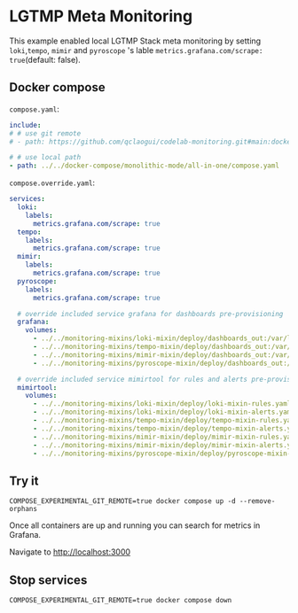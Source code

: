 # LGTMP Meta Monitoring

This example enabled local LGTMP Stack meta monitoring by setting `loki`,`tempo`, `mimir` and `pyroscope` 's lable `metrics.grafana.com/scrape: true`(default: false).

## Docker compose

`compose.yaml`:

```yaml
include:
# # use git remote
# - path: https://github.com/qclaogui/codelab-monitoring.git#main:docker-compose/monolithic-mode/all-in-one/compose.yaml

# # use local path
- path: ../../docker-compose/monolithic-mode/all-in-one/compose.yaml

```

`compose.override.yaml`:

```yaml
services:
  loki:
    labels:
      metrics.grafana.com/scrape: true
  tempo:
    labels:
      metrics.grafana.com/scrape: true
  mimir:
    labels:
      metrics.grafana.com/scrape: true
  pyroscope:
    labels:
      metrics.grafana.com/scrape: true

  # override included service grafana for dashboards pre-provisioning
  grafana:
    volumes:
      - ../../monitoring-mixins/loki-mixin/deploy/dashboards_out:/var/lib/grafana/dashboards/loki-mixin
      - ../../monitoring-mixins/tempo-mixin/deploy/dashboards_out:/var/lib/grafana/dashboards/tempo-mixin
      - ../../monitoring-mixins/mimir-mixin/deploy/dashboards_out:/var/lib/grafana/dashboards/mimir-mixin
      - ../../monitoring-mixins/pyroscope-mixin/deploy/dashboards_out:/var/lib/grafana/dashboards/pyroscope-mixin

  # override included service mimirtool for rules and alerts pre-provisioning
  mimirtool:
    volumes:
      - ../../monitoring-mixins/loki-mixin/deploy/loki-mixin-rules.yaml:/rules/loki-mixin-rules.yaml
      - ../../monitoring-mixins/loki-mixin/deploy/loki-mixin-alerts.yaml:/rules/loki-mixin-alerts.yaml
      - ../../monitoring-mixins/tempo-mixin/deploy/tempo-mixin-rules.yaml:/rules/tempo-mixin-rules.yaml
      - ../../monitoring-mixins/tempo-mixin/deploy/tempo-mixin-alerts.yaml:/rules/tempo-mixin-alerts.yaml
      - ../../monitoring-mixins/mimir-mixin/deploy/mimir-mixin-rules.yaml:/rules/mimir-mixin-rules.yaml
      - ../../monitoring-mixins/mimir-mixin/deploy/mimir-mixin-alerts.yaml:/rules/mimir-mixin-alerts.yaml
      - ../../monitoring-mixins/pyroscope-mixin/deploy/pyroscope-mixin-rules.yaml:/rules/pyroscope-mixin-rules.yaml
```

## Try it

```shell
COMPOSE_EXPERIMENTAL_GIT_REMOTE=true docker compose up -d --remove-orphans
```

Once all containers are up and running you can search for metrics in Grafana.

Navigate to [http://localhost:3000](http://localhost:3000)

## Stop services

```shell
COMPOSE_EXPERIMENTAL_GIT_REMOTE=true docker compose down
```
